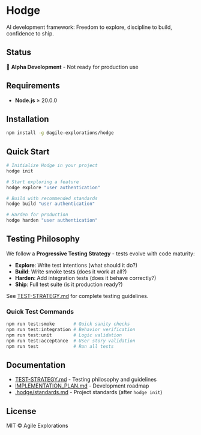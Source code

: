 # Hodge

AI development framework: Freedom to explore, discipline to build, confidence to ship.

## Status

🚧 **Alpha Development** - Not ready for production use

## Requirements

- **Node.js** ≥ 20.0.0

## Installation

```bash
npm install -g @agile-explorations/hodge
```

## Quick Start

```bash
# Initialize Hodge in your project
hodge init

# Start exploring a feature
hodge explore "user authentication"

# Build with recommended standards
hodge build "user authentication"

# Harden for production
hodge harden "user authentication"
```

## Testing Philosophy

We follow a **Progressive Testing Strategy** - tests evolve with code maturity:

- **Explore**: Write test intentions (what should it do?)
- **Build**: Write smoke tests (does it work at all?)
- **Harden**: Add integration tests (does it behave correctly?)
- **Ship**: Full test suite (is it production ready?)

See [TEST-STRATEGY.md](./TEST-STRATEGY.md) for complete testing guidelines.

### Quick Test Commands

```bash
npm run test:smoke       # Quick sanity checks
npm run test:integration # Behavior verification
npm run test:unit        # Logic validation
npm run test:acceptance  # User story validation
npm run test             # Run all tests
```

## Documentation

- [TEST-STRATEGY.md](./TEST-STRATEGY.md) - Testing philosophy and guidelines
- [IMPLEMENTATION_PLAN.md](./IMPLEMENTATION_PLAN.md) - Development roadmap
- [.hodge/standards.md](./.hodge/standards.md) - Project standards (after `hodge init`)

## License

MIT © Agile Explorations